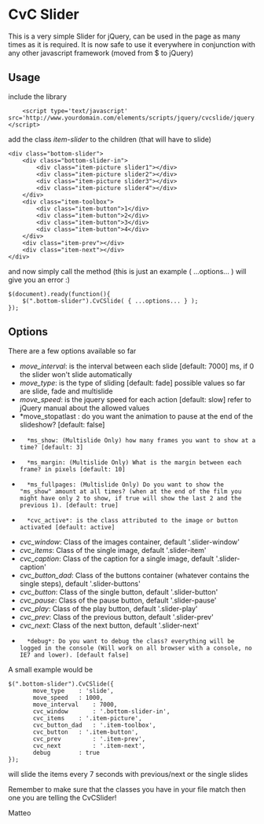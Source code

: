 CvC Slider
=============

This is a very simple Slider for jQuery, can be used in the page as many times as it is required.
It is now safe to use it everywhere in conjunction with any other javascript framework (moved from $ to jQuery)

Usage
-------

include the library

        <script type='text/javascript' src='http://www.yourdomain.com/elements/scripts/jquery/cvcslide/jquery.cvcslide.js'></script>
        
add the class *item-slider* to the children (that will have to slide)

	<div class="bottom-slider">
		<div class="bottom-slider-in">
			<div class="item-picture slider1"></div>
			<div class="item-picture slider2"></div>
			<div class="item-picture slider3"></div>
			<div class="item-picture slider4"></div>
		</div>
		<div class="item-toolbox">
			<div class="item-button">1</div>
			<div class="item-button">2</div>
			<div class="item-button">3</div>
			<div class="item-button">4</div>
		</div>
		<div class="item-prev"></div>
		<div class="item-next"></div>
	</div>
	
and now simply call the method (this is just an example ( ...options... ) will give you an error :)

	$(document).ready(function(){
		$(".bottom-slider").CvCSlide( { ...options... } );
	});
	

Options
-------

There are a few options available so far

* 	*move_interval*: is the interval between each slide [default: 7000] ms, if 0 the slider won't slide automatically
*	*move_type*: is the type of sliding [default: fade] possible values so far are slide, fade and multislide
* 	*move_speed*: is the jquery speed for each action [default: slow] refer to jQuery manual about the allowed values
* 	*move_stopatlast : do you want the animation to pause at the end of the slideshow? [default: false]
*       *ms_show: (Multislide Only) how many frames you want to show at a time? [default: 3]
*       *ms_margin: (Multislide Only) What is the margin between each frame? in pixels [default: 10]
*       *ms_fullpages: (Multislide Only) Do you want to show the "ms_show" amount at all times? (when at the end of the film you might have only 2 to show, if true will show the last 2 and the previous 1). [default: true]
*       *cvc_active*: is the class attributed to the image or button activated [default: active]
*	*cvc_window*: Class of the images container, default '.slider-window'
*	*cvc_items*: Class of the single image, default '.slider-item'
*	*cvc_caption*: Class of the caption for a single image, default '.slider-caption'
*	*cvc_button_dad*: Class of the buttons container (whatever contains the single steps), default '.slider-buttons'
*	*cvc_button*: Class of the single button, default '.slider-button'
*	*cvc_pause*: Class of the pause button, default '.slider-pause'
*	*cvc_play*: Class of the play button, default '.slider-play'
*	*cvc_prev*: Class of the previous button, default '.slider-prev'
*	*cvc_next*: Class of the next button, default '.slider-next'
*       *debug*: Do you want to debug the class? everything will be logged in the console (Will work on all browser with a console, no IE7 and lower). [default false]

A small example would be

	$(".bottom-slider").CvCSlide({
	       move_type 	: 'slide',
	       move_speed 	: 1000,
	       move_interval 	: 7000,
	       cvc_window       : '.bottom-slider-in',
	       cvc_items	: '.item-picture',
	       cvc_button_dad	: '.item-toolbox',
	       cvc_button	: '.item-button',
	       cvc_prev	        : '.item-prev',
	       cvc_next	        : '.item-next',
	       debug		: true
	});
	

will slide the items every 7 seconds with previous/next or the single slides

Remember to make sure that the classes you have in your file match then one you are telling the CvCSlider!




Matteo